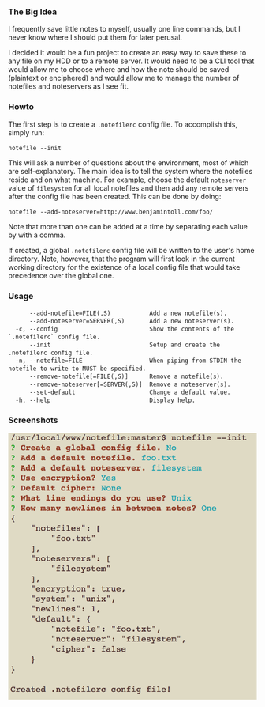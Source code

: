 ### The Big Idea
I frequently save little notes to myself, usually one line commands, but I never know where I should put them for later perusal.

I decided it would be a fun project to create an easy way to save these to any file on my HDD or to a remote server.  It would need to be a CLI tool that would allow me to choose where and how the note should be saved (plaintext or enciphered) and would allow me to manage the number of notefiles and noteservers as I see fit.

### Howto
The first step is to create a `.notefilerc` config file.  To accomplish this, simply run:

    notefile --init

This will ask a number of questions about the environment, most of which are self-explanatory.  The main idea is to tell the system where the notefiles reside and on what machine.  For example, choose the default `noteserver` value of `filesystem` for all local notefiles and then add any remote servers after the config file has been created.  This can be done by doing:

    notefile --add-noteserver=http://www.benjamintoll.com/foo/

Note that more than one can be added at a time by separating each value by with a comma.

If created, a global `.notefilerc` config file will be written to the user's home directory.  Note, however, that the program will first look in the current working directory for the existence of a local config file that would take precedence over the global one.

### Usage

          --add-notefile=FILE(,S)           Add a new notefile(s).
          --add-noteserver=SERVER(,S)       Add a new noteserver(s).
      -c, --config                          Show the contents of the `.notefilerc` config file.
          --init                            Setup and create the .notefilerc config file.
      -n, --notefile=FILE                   When piping from STDIN the notefile to write to MUST be specified.
          --remove-notefile[=FILE(,S)]      Remove a notefile(s).
          --remove-noteserver[=SERVER(,S)]  Remove a noteserver(s).
          --set-default                     Change a default value.
      -h, --help                            Display help.

### Screenshots
![ScreenShot](/resources/screenshots/notefile_created.png?raw=true)

